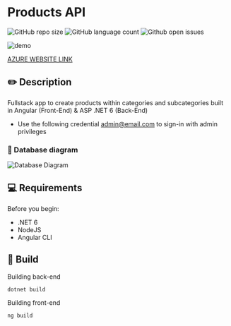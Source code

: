 # Products API

![GitHub repo size](https://img.shields.io/github/repo-size/JorgeHerreraU/ProductsApi?style=for-the-badge)
![GitHub language count](https://img.shields.io/github/languages/count/JorgeHerreraU/ProductsApi?style=for-the-badge)
![Github open issues](https://img.shields.io/github/issues/JorgeHerreraU/ProductsApi?style=for-the-badge)

<img src="https://i.ibb.co/WGLRSCZ/demo.jpg" alt="demo">

[AZURE WEBSITE LINK](https://brave-coast-06e0f7c0f.1.azurestaticapps.net)
## ✏️ Description
Fullstack app to create products within categories and subcategories built in Angular (Front-End) & ASP .NET 6 (Back-End)
* Use the following credential admin@email.com to sign-in with admin privileges

### 💾 Database diagram
![Database Diagram](https://i.ibb.co/yBRvF2m/Database.png)
## 💻 Requirements

Before you begin:
* .NET 6
* NodeJS
* Angular CLI

## 🚀 Build

Building back-end
```
dotnet build
```
Building front-end
```
ng build
```